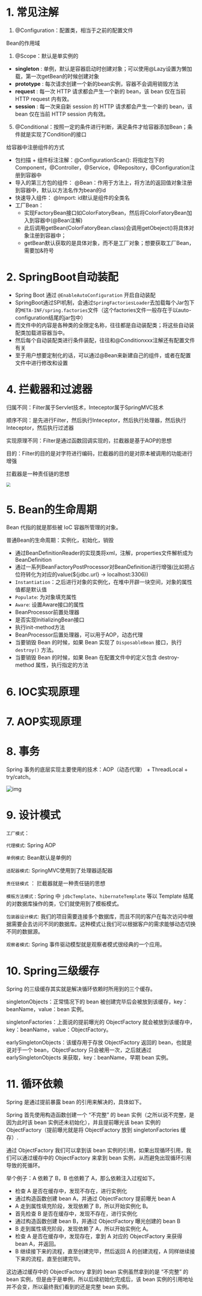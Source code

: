 # 1. 常见注解

1. @Configuration：配置类，相当于之前的配置文件

Bean的作用域

1. @Scope：默认是单实例的

- **singleton** : 单例，默认是容器启动时创建对象；可以使用@Lazy设置为懒加载，第一次getBean的时候创建对象
- **prototype** : 每次请求创建一个新的bean实例，容器不会调用销毁方法
- **request** : 每一次 HTTP 请求都会产生一个新的 bean，该 bean 仅在当前 HTTP request 内有效。
- **session** : 每一次来自新 session 的 HTTP 请求都会产生一个新的 bean，该 bean 仅在当前 HTTP session 内有效。

5. @Conditional：按照一定的条件进行判断，满足条件才给容器添加Bean；条件就是实现了Condition的接口

给容器中注册组件的方式

- 包扫描 + 组件标注注解：@ConfigurationScan(): 将指定包下的Component，@Controller，@Service，@Repository，@Configuration注册到容器中
- 导入的第三方包的组件： @Bean：作用于方法上，将方法的返回值对象注册到容器中，默认以方法名作为bean的id
- 快速导入组件：        @Import: id默认是组件的全类名
- 工厂Bean：  
  - 实现FactoryBean接口如ColorFatoryBean，然后将ColorFatoryBean加入到容器中(@Bean注解)
  - 此后调用getBean(ColorFatoryBean.class)会调用getObeject()将具体对象注册到容器中；
  - getBean默认获取的是具体对象，而不是工厂对象；想要获取工厂Bean，需要加&符号

# 2. SpringBoot自动装配

- Spring Boot 通过 `@EnableAutoConfiguration` 开启自动装配
- SpringBoot通过SPI机制，会通过`SpringFactoriesLoader`去加载每个Jar包下的`META-INF/spring.factories`文件（这个factories文件一般存在于以auto-configuration结尾的jar包中）
- 而文件中的内容是各种类的全限定名称，往往都是自动装配类；将这些自动装配类加载进容器当中。
- 然后每个自动装配类进行条件装配，往往和@Conditionxxx注解还有配置文件有关
- 至于用户想要定制化的话，可以通过@Bean来新建自己的组件，或者在配置文件中进行修改和设置

# 4. 拦截器和过滤器

归属不同：Filter属于Servlet技术，Inteceptor属于SpringMVC技术

顺序不同：是先进行Filter，然后执行Inteceptor，然后执行处理器，然后执行Inteceptor，然后执行过滤器

实现原理不同：Filter是通过函数回调实现的，拦截器是基于AOP的思想

目的：Filter的目的是对字符进行编码，拦截器的目的是对原本被调用的功能进行增强

拦截器是一种责任链的思想

<img src="https://gitee.com/seazean/images/raw/master/Frame/SpringMVC-过滤器和拦截器的运行机制.png" style="zoom:67%;" />

# 5. Bean的生命周期

Bean 代指的就是那些被 IoC 容器所管理的对象。 

普通Bean的生命周期：实例化，初始化，销毁

- 通过BeanDefinitionReader的实现类将xml，注解，properties文件解析成为BeanDefinition
- 通过一系列BeanFactoryPostProcessor对BeanDefinition进行增强(比如把占位符转化为对应的value(${jdbc.url} -> localhost:3306))
- `Instantiation`：之后进行对象的实例化，在堆中开辟一块空间，对象的属性值都是默认值
- `Populate`: 为对象填充属性
- `Aware`: 设置Aware接口的属性
- BeanProcessor前置处理器
- 是否实现InitializingBean接口
- 执行init-method方法
- BeanProcessor后置处理器，可以用于AOP，动态代理
- 当要销毁 Bean 的时候，如果 Bean 实现了 `DisposableBean` 接口，执行 `destroy()` 方法。
- 当要销毁 Bean 的时候，如果 Bean 在配置文件中的定义包含 destroy-method 属性，执行指定的方法

# 6. IOC实现原理

# 7. AOP实现原理

# 8. 事务

Spring 事务的底层实现主要使用的技术：AOP（动态代理） + ThreadLocal + try/catch。

![img](http://aikaid-img.oss-cn-shanghai.aliyuncs.com/img/2375a64e4cf68520eda543231caa8f8c.png)

# 9. 设计模式

`工厂模式`：

`代理模式`: Spring AOP

`单例模式`: Bean默认是单例的

`适配器模式`: SpringMVC使用到了处理器适配器

`责任链模式` ： 拦截器就是一种责任链的思想

`模板方法模式` : Spring 中 `jdbcTemplate`、`hibernateTemplate` 等以 Template 结尾的对数据库操作的类，它们就使用到了模板模式。

`包装器设计模式`: 我们的项目需要连接多个数据库，而且不同的客户在每次访问中根据需要会去访问不同的数据库。这种模式让我们可以根据客户的需求能够动态切换不同的数据源。

`观察者模式`: Spring 事件驱动模型就是观察者模式很经典的一个应用。

# 10. Spring三级缓存

Spring 的三级缓存其实就是解决循环依赖时所用到的三个缓存。

singletonObjects：正常情况下的 bean 被创建完毕后会被放到该缓存，key：beanName，value：bean 实例。

singletonFactories：上面说的提前曝光的 ObjectFactory 就会被放到该缓存中，key：beanName，value：ObjectFactory。

earlySingletonObjects：该缓存用于存放 ObjectFactory 返回的 bean，也就是说对于一个 bean，ObjectFactory 只会被用一次，之后就通过 earlySingletonObjects 来获取，key：beanName，早期 bean 实例。

# 11. 循环依赖

Spring 是通过提前暴露 bean 的引用来解决的，具体如下。

Spring 首先使用构造函数创建一个 “不完整” 的 bean 实例（之所以说不完整，是因为此时该 bean 实例还未初始化），并且提前曝光该 bean 实例的 ObjectFactory（提前曝光就是将 ObjectFactory 放到 singletonFactories 缓存）.

通过 ObjectFactory 我们可以拿到该 bean 实例的引用，如果出现循环引用，我们可以通过缓存中的 ObjectFactory 来拿到 bean 实例，从而避免出现循环引用导致的死循环。

举个例子：A 依赖了 B，B 也依赖了 A，那么依赖注入过程如下。

- 检查 A 是否在缓存中，发现不存在，进行实例化
- 通过构造函数创建 bean A，并通过 ObjectFactory 提前曝光 bean A
- A 走到属性填充阶段，发现依赖了 B，所以开始实例化 B。
- 首先检查 B 是否在缓存中，发现不存在，进行实例化
- 通过构造函数创建 bean B，并通过 ObjectFactory 曝光创建的 bean B
- B 走到属性填充阶段，发现依赖了 A，所以开始实例化 A。
- 检查 A 是否在缓存中，发现存在，拿到 A 对应的 ObjectFactory 来获得 bean A，并返回。
- B 继续接下来的流程，直至创建完毕，然后返回 A 的创建流程，A 同样继续接下来的流程，直至创建完毕。



这边通过缓存中的 ObjectFactory 拿到的 bean 实例虽然拿到的是 “不完整” 的 bean 实例，但是由于是单例，所以后续初始化完成后，该 bean 实例的引用地址并不会变，所以最终我们看到的还是完整 bean 实例。
